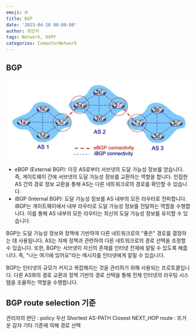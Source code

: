 ```yaml
---
emoji: 🌐
title: BGP
date: '2023-04-20 00:00:00'
author: 최민석
tags: Network, OSPF
categories: ComputerNetwork
---
```

## BGP

![bgp.png](bgp.png)

- eBGP (External BGP): 이웃 AS로부터 서브넷의 도달 가능성 정보를 얻습니다. 즉, 게이트웨이 간에 서브넷의 도달 가능성 정보를 교환하는 역할을 합니다. 인접한 AS 간의 경로 정보 교환을 통해 AS는 다른 네트워크로의 경로를 확인할 수 있습니다.
- iBGP (Internal BGP): 도달 가능성 정보를 AS 내부의 모든 라우터로 전파합니다. iBGP는 게이트웨이에서 내부 라우터로 도달 가능성 정보를 전달하는 역할을 수행합니다. 이를 통해 AS 내부의 모든 라우터는 최신의 도달 가능성 정보를 유지할 수 있습니다.

BGP는 도달 가능성 정보와 정책에 기반하여 다른 네트워크로의 "좋은" 경로를 결정하는 데 사용됩니다. AS는 자체 정책과 관련하여 다른 네트워크로의 경로 선택을 조정할 수 있습니다. 또한, BGP는 서브넷이 자신의 존재를 인터넷 전체에 알릴 수 있도록 해줍니다. 즉, "나는 여기에 있어요"라는 메시지를 인터넷에게 알릴 수 있습니다.

BGP는 인터넷의 규모가 커지고 복잡해지는 것을 관리하기 위해 사용되는 프로토콜입니다. 다른 AS와의 경로 교환과 정책 기반의 경로 선택을 통해 전체 인터넷의 라우팅 시스템을 조율하는 역할을 수행합니다.

## BGP route selection 기준

관리자의 판단 : policy 우선
Shortest AS-PATH
Closest NEXT_HOP route : 뜨거운 감자
기타 기준에 의해 경로 선택

```toc
```
